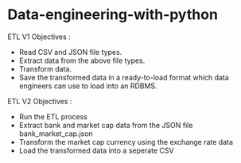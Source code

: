 # Data-engineering-with-python

ETL V1 Objectives :
- Read CSV and JSON file types.
- Extract data from the above file types.
- Transform data.
- Save the transformed data in a ready-to-load format which data engineers can use to load into an RDBMS.

ETL V2 Objectives :
- Run the ETL process
- Extract bank and market cap data from the JSON file bank_market_cap.json
- Transform the market cap currency using the exchange rate data
- Load the transformed data into a seperate CSV
